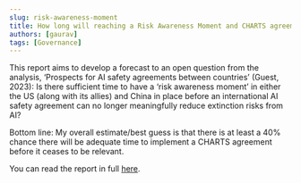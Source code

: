 ```yaml
---
slug: risk-awareness-moment
title: How long will reaching a Risk Awareness Moment and CHARTS agreement take?
authors: [gaurav]
tags: [Governance]
---
```


This report aims to develop a forecast to an open question from the analysis, ‘Prospects for AI safety agreements between countries’ (Guest, 2023): Is there sufficient time to have a ‘risk awareness moment’ in either the US (along with its allies) and China in place before an international AI safety agreement can no longer meaningfully reduce extinction risks from AI?

Bottom line: My overall estimate/best guess is that there is at least a 40% chance there will be adequate time to implement a CHARTS agreement before it ceases to be relevant.

<!--truncate-->

You can read the report in full [here](https://docs.google.com/document/d/1MLmzULVrksH8IwAmH7wBpOTyU_7BjBAVl6N63v2vvhM/edit). 
